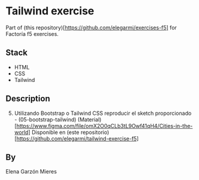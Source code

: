 # Tailwind exercise
Part of (this repository)[https://github.com/elegarmi/exercises-f5] for Factoría f5 exercises.

## Stack
- HTML
- CSS
- Tailwind

## Description

5. Utilizando Bootstrap o Tailwind CSS reproducir el sketch proporcionado - (05-bootstrap-tailwind)
(Material)[https://www.figma.com/file/omX2O0qCLb3tL9Owf41qH4/Cities-in-the-world]
Disponible en (este repositorio)[https://github.com/elegarmi/tailwind-exercise-f5]

## By
Elena Garzón Mieres
